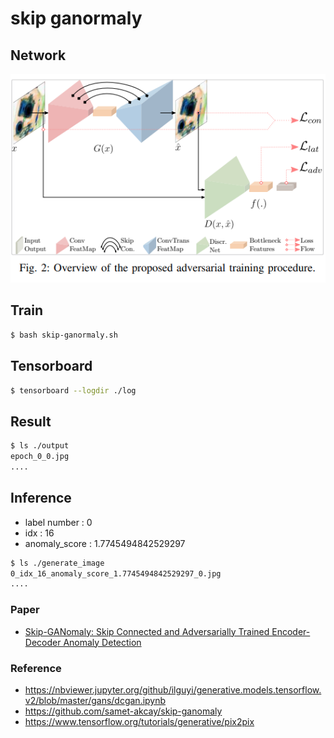 # skip ganormaly

## Network
![skip-ganormaly network](./images/skipgan2.png)

## Train
```bash
$ bash skip-ganormaly.sh
```

## Tensorboard
```bash
$ tensorboard --logdir ./log
```

## Result
```bash
$ ls ./output
epoch_0_0.jpg
....
```

## Inference
- label number : 0
- idx : 16 
- anomaly_score : 1.7745494842529297
```bash
$ ls ./generate_image
0_idx_16_anomaly_score_1.7745494842529297_0.jpg
....
```

### Paper
- [Skip-GANomaly: Skip Connected and Adversarially Trained Encoder-Decoder Anomaly Detection](https://arxiv.org/abs/1901.08954)

### Reference
 - https://nbviewer.jupyter.org/github/ilguyi/generative.models.tensorflow.v2/blob/master/gans/dcgan.ipynb
 - https://github.com/samet-akcay/skip-ganomaly
 - https://www.tensorflow.org/tutorials/generative/pix2pix
